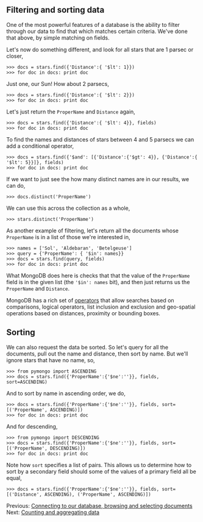 ## Filtering and sorting data

One of the most powerful features of a database is the ability to filter through our data to find that which matches certain criteria. We've done that above, by simple matching on fields.

Let's now do something different, and look for all stars that are 1 parsec or closer,

    >>> docs = stars.find({'Distance':{ '$lt': 1}})
    >>> for doc in docs: print doc

Just one, our Sun! How about 2 parsecs,

    >>> docs = stars.find({'Distance':{ '$lt': 2}})
    >>> for doc in docs: print doc

Let's just return the `ProperName` and `Distance` again,

    >>> docs = stars.find({'Distance':{ '$lt': 4}}, fields)
    >>> for doc in docs: print doc

To find the names and distances of stars between 4 and 5 parsecs we can add a conditional operator,

    >>> docs = stars.find({'$and': [{'Distance':{'$gt': 4}}, {'Distance':{ '$lt': 5}}]}, fields)
    >>> for doc in docs: print doc

If we want to just see the how many distinct names are in our results, we can do,

    >>> docs.distinct('ProperName')

We can use this across the collection as a whole,

    >>> stars.distinct('ProperName')

As another example of filtering, let's return all the documents whose `ProperName` is in a list of those we're interested in,

    >>> names = ['Sol', 'Aldebaran', 'Betelgeuse']
    >>> query = {'ProperName': { '$in': names}}
    >>> docs = stars.find(query, fields)
    >>> for doc in docs: print doc

What MongoDB does here is checks that that the value of the `ProperName` field is in the given list (the `'$in': names` bit), and then just returns us the `ProperName` and `Distance`.

MongoDB has a rich set of [operators](http://docs.mongodb.org/manual/reference/operators/) that allow searches based on comparisons, logical operators, list inclusion and exclusion and geo-spatial operations based on distances, proximity or bounding boxes.

## Sorting

We can also request the data be sorted. So let's query for all the documents, pull out the name and distance, then sort by name. But we'll ignore stars that have no name, so,

    >>> from pymongo import ASCENDING
    >>> docs = stars.find({'ProperName':{'$ne':''}}, fields, sort=ASCENDING)

And to sort by name in ascending order, we do,

    >>> docs = stars.find({'ProperName':{'$ne':''}}, fields, sort=[('ProperName', ASCENDING)])
    >>> for doc in docs: print doc

And for descending,

    >>> from pymongo import DESCENDING
    >>> docs = stars.find({'ProperName':{'$ne':''}}, fields, sort=[('ProperName', DESCENDING)])
    >>> for doc in docs: print doc

Note how `sort` specifies a list of pairs. This allows us to determine how to sort by a secondary field should some of the values of a primary field all be equal,

    >>> docs = stars.find({'ProperName':{'$ne':''}}, fields, sort=[('Distance', ASCENDING), ('ProperName', ASCENDING)])

Previous: [Connecting to our database, browsing and selecting documents](Select.md) Next: [Counting and aggregating data](CountAggregate.md)
